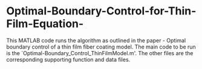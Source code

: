 # Optimal-Boundary-Control-for-Thin-Film-Equation-

This MATLAB code runs the algorithm as outlined in the paper - Optimal boundary control of a thin film fiber coating model.
The main code to be run is the `Optimal-Boundary_Control_ThinFilmModel.m'. The other files are the corresponding supporting function and data files.
